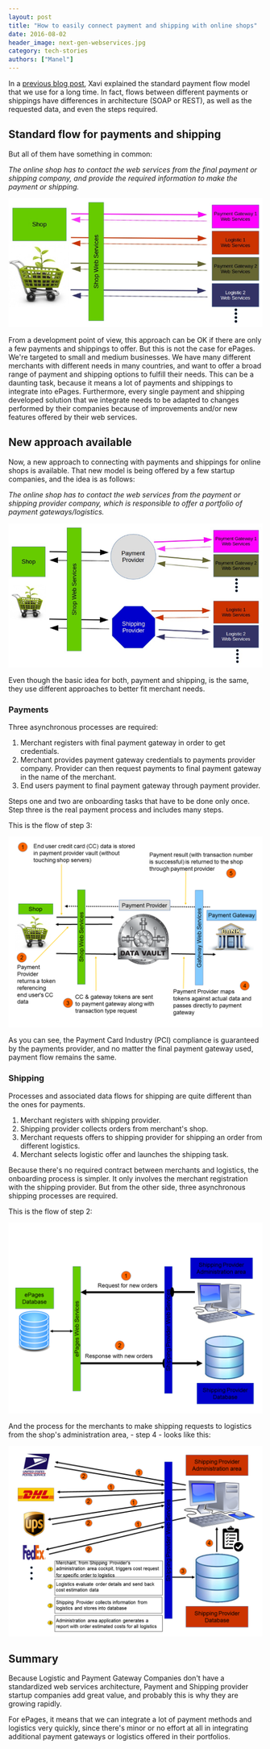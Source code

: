 ```yaml
---
layout: post
title: "How to easily connect payment and shipping with online shops"
date: 2016-08-02
header_image: next-gen-webservices.jpg
category: tech-stories
authors: ["Manel"]
---
```


In a [previous blog post](https://developer.epages.com/blog/2015/11/03/payment-integrations.html), Xavi explained the standard payment flow model that we use for a long time.
In fact, flows between different payments or shippings have differences in architecture (SOAP or REST), as well as the requested data, and even the steps required.

## Standard flow for payments and shipping

But all of them have something in common:

*The online shop has to contact the web services from the final payment or shipping company, and provide the required information to make the payment or shipping.*

![](/assets/img/pages/blog/images/blog-next-gen-webservices-1.png)

From a development point of view, this approach can be OK if there are only a few payments and shippings to offer.
But this is not the case for ePages.
We're targeted to small and medium businesses.
We have many different merchants with different needs in many countries, and want to offer a broad range of payment and shipping options to fulfill their needs.
This can be a daunting task, because it means a lot of payments and shippings to integrate into ePages.
Furthermore, every single payment and shipping developed solution that we integrate needs to be adapted to changes performed by their companies because of improvements and/or new features offered by their web services.

## New approach available

Now, a new approach to connecting with payments and shippings for online shops is available.
That new model is being offered by a few startup companies, and the idea is as follows:

*The online shop has to contact the web services from the payment or shipping provider company, which is responsible to offer a portfolio of payment gateways/logistics.*

![](/assets/img/pages/blog/images/blog-next-gen-webservices-2.png)

Even though the basic idea for both, payment and shipping, is the same, they use different approaches to better fit merchant needs.

### Payments

Three asynchronous processes are required:

1. Merchant registers with final payment gateway in order to get credentials.
2. Merchant provides payment gateway credentials to payments provider company. Provider can then request payments to final payment gateway in the name of the merchant.
3. End users payment to final payment gateway through payment provider.

Steps one and two are onboarding tasks that have to be done only once.
Step three is the real payment process and includes many steps.

This is the flow of step 3:

![](/assets/img/pages/blog/images/blog-next-gen-webservices-3.png)

As you can see, the Payment Card Industry (PCI) compliance is guaranteed by the payments provider, and no matter the final payment gateway used, payment flow remains the same.

### Shipping

Processes and associated data flows for shipping are quite different than the ones for payments.

1. Merchant registers with shipping provider.
2. Shipping provider collects orders from merchant's shop.
3. Merchant requests offers to shipping provider for shipping an order from different logistics.
4. Merchant selects logistic offer and launches the shipping task.

Because there's no required contract between merchants and logistics, the onboarding process is simpler.
It only involves the merchant registration with the shipping provider.
But from the other side, three asynchronous shipping processes are required.

This is the flow of step 2:

![](/assets/img/pages/blog/images/blog-next-gen-webservices-4.png)

And the process for the merchants to make shipping requests to logistics from the shop's administration area, - step 4 - looks like this:

![](/assets/img/pages/blog/images/blog-next-gen-webservices-5.png)

## Summary

Because Logistic and Payment Gateway Companies don't have a standardized web services architecture, Payment and Shipping provider startup companies add great value, and probably this is why they are growing rapidly.

For ePages, it means that we can integrate a lot of payment methods and logistics very quickly, since there's minor or no effort at all in integrating additional payment gateways or logistics offered in their portfolios.
